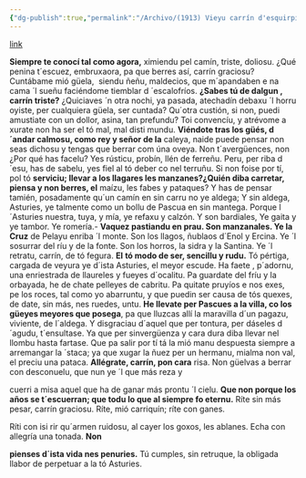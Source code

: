 ```yaml
---
{"dg-publish":true,"permalink":"/Archivo/(1913) Vieyu carrín d'esquirpia/","tags":["#Siglo_20","a1913","central","Bernardo_Guardado_Rodríguez","escrito","Avilés","cuento"]}
---
```


[link](https://maspueblosdeasturias.blogspot.com/2013/10/el-nenu-enfermu-antigua-poesia-asturiana.html)

**Siempre te conocí tal como agora,** ximiendu pel camín, triste, doliosu. ¿Qué penina t´escuez, embruxaora, pa que berres así, carrín graciosu? Cuntábame mió güela,  siendu ñeñu, maldecios, que m´apandaben e na cama ´l sueñu faciéndome tiemblar d ´escalofríos. **¿Sabes tú de dalgun , carrín triste?** ¿Quiciaves ´n otra nochi, ya pasada, atechadín debaxu ´l horru oyiste, per cualquiera güela, ser cuntada? Qu´otra custión, si non, puedi amustiate con un dollor, asina, tan prefundu? Toi convencíu, y atrévome a xurate non ha ser el tó mal, mal disti mundu. **Viéndote tras los güés, d´andar calmosu, como rey y señor de la** caleya, naide puede pensar non seas dichosu y tengas que berrar com úna oveya. Non t´avergüences, non ¿Por qué has facelu? Yes rústicu, probín, llén de ferreñu. Peru, per riba d´esu, has de sabelu, yes fiel al tó deber co nel terruñu. Si non foise por tí, pol tó **serviciu; llevar a los llagares les manzanes?¿Quién diba carretar, piensa y non berres, el** maízu, les fabes y pataques? Y has de pensar tamién, posadamente qu´un camín en sin carru no ye aldega; Y sin aldega, Asturies, ye talmente como un bollu de Pascua en sin mantega. Porque l´Asturies nuestra, tuya, y mía, ye refaxu y calzón. Y son bardiales, Ye gaita y ye tambor. Ye romería.- **Vaquez pastiandu en prau. Son manzanales. Ye la Cruz** de Pelayu enriba ´l monte. Son los llagos, ñublaos d´Enol y Ercina. Ye ´l sosurrar del ríu y de la fonte. Son los horros, la sidra y la Santina. Ye ´l retratu, carrín, de tó fegura. **El** **tó modo de ser, sencillu y rudu.** Tó pértiga, cargada de veyura ye d´ista Asturies, el meyor escude. Ha faete , p´adornu, una enriestrada de llaureles y fueyes d´ocalitu. Pa guardate del fríu y la orbayada, he de chate pelleyes de cabritu. Pa quitate pruyíos e nos exes, pe los roces, tal como yo abarruntu, y que puedin ser causa de tós quexes, de date, sin más, nes ruedes, untu. **He llevate per Pascues a la villa, co los güeyes meyores que posega**, pa que lluzcas allí la maravilla d´un pagazu, viviente, de l´aldega. Y disgraciau d´aquel que per tontura, per dáseles d´agudu, t´ensultase. Ya que per sinvergüenza y cara dura diba llevar nel llombu hasta fartase. Que pa salir por tí tá la mió manu despuesta siempre a arremangar la ´staca; ya que xugar la ñuez per un hermanu, mialma non val, el preciu una pataca. **Allégrate, carrín, pon cara** risa. Non güelvas a berrar con desconuelu, que nun ye ´l que más reza y

cuerri a misa aquel que ha de ganar más prontu ´l cielu. **Que non porque los años se t´escuerran; que todu lo que al siempre fo eternu.** Ríte sin más pesar, carrín graciosu. Ríte, mió carriquín; ríte con ganes.

Ríti con isi rir qu´armen ruidosu, al cayer los goxos, les ablanes. Echa con allegría una tonada. **Non**

**pienses d´ista vida nes penuries.** Tú cumples, sin retruque, la obligada llabor de perpetuar a la tó Asturies.